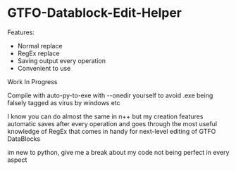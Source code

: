 # GTFO-Datablock-Edit-Helper

Features:
  - Normal replace
  - RegEx replace
  - Saving output every operation
  - Convenient to use

Work In Progress

Compile with auto-py-to-exe with --onedir yourself to avoid .exe being falsely tagged as virus by windows etc





I know you can do almost the same in n++ but my creation features automatic saves after every operation and goes through the most useful knowledge of RegEx that comes in handy for next-level editing of GTFO DataBlocks

im new to python, give me a break about my code not being perfect in every aspect
